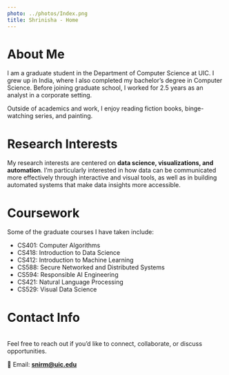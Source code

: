 ```yaml
---
photo: ../photos/Index.png
title: Shrinisha - Home
---
```


# About Me  
I am a graduate student in the Department of Computer Science at UIC. I grew up in India, where I also completed my bachelor’s degree in Computer Science. Before joining graduate school, I worked for 2.5 years as an analyst in a corporate setting.  

Outside of academics and work, I enjoy reading fiction books, binge-watching series, and painting.  

# Research Interests  
My research interests are centered on **data science, visualizations, and automation**. I’m particularly interested in how data can be communicated more effectively through interactive and visual tools, as well as in building automated systems that make data insights more accessible.  

# Coursework  
Some of the graduate courses I have taken include:  
- CS401: Computer Algorithms  
- CS418: Introduction to Data Science  
- CS412: Introduction to Machine Learning  
- CS588: Secure Networked and Distributed Systems  
- CS594: Responsible AI Engineering  
- CS421: Natural Language Processing  
- CS529: Visual Data Science  

# Contact Info  
<a name="contact"></a>  
Feel free to reach out if you’d like to connect, collaborate, or discuss opportunities.  

📧 Email: [**snirm@uic.edu**](mailto:snirm@uic.edu)
